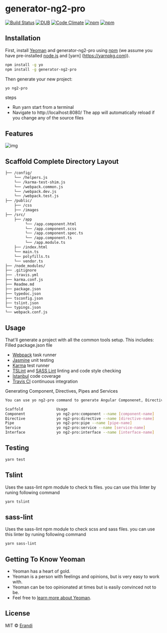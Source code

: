 # generator-ng2-pro 
[![Build Status](https://travis-ci.org/Erandi1234/generator-ng2-pro.svg?branch=master)](https://travis-ci.org/Erandi1234/generator-ng2-pro)
[![DUB](https://img.shields.io/dub/l/vibe-d.svg)](https://opensource.org/licenses/MIT) [![Code Climate](https://codeclimate.com/github/Erandi1234/generator-ng2-pro/badges/gpa.svg)](https://codeclimate.com/github/Erandi1234/generator-ng2-pro) [![npm](https://img.shields.io/npm/dm/localeval.svg)]() [![npm](https://img.shields.io/npm/v/npm.svg)]()
## Installation

First, install [Yeoman](http://yeoman.io) and generator-ng2-pro using [npm](https://www.npmjs.com/) (we assume you have pre-installed [node.js](https://nodejs.org/) and [yarn] (https://yarnpkg.com)).


```bash
npm install -g yo
npm install -g generator-ng2-pro
```

Then generate your new project:

```bash
yo ng2-pro
```
steps

* Run yarn start from a terminal
* Navigate to http://localhost:8080/ The app will automatically reload if you change any of the source files 

## Features
![img]()                 
                 
## Scaffold Complete Directory Layout
```bash
├── /config/                   
    └── /helpers.js
    └── /karma-test-shim.js
    └── /webpack.common.js
    └── /webpack.dev.js
    └── /webpack.test.js
├── /public/                    
    ├── /css
    ├── /images
├── /src/                       
    ├── /app
         └── /app.component.html
         └── /app.component.scss
         └── /app.component.spec.ts
         └── /app.component.ts
         └── /app.module.ts
    ├── /index.html
    └── main.ts
    └── polyfills.ts
    └── vendor.ts
├── /node_modules/             
├── .gitignore                                    
├── .travis.yml                                     
├── karma.conf.js              
├── Readme.md                
├── package.json                
├── typedoc.json                  
├── tsconfig.json              
├── tslint.json               
└── typings.json                
└── webpack.conf.js 
```
## Usage

That'll generate a project with all the common tools setup. This includes:
Filled package.json file 
* [Webpack](https://webpack.js.org/) task runner
* [Jasmine](https://jasmine.github.io/) unit testing
* [Karma](https://karma-runner.github.io/1.0/index.html) test runner
* [TSLint](https://palantir.github.io/tslint/) and [SASS Lint](https://www.npmjs.com/package/sass-lint) linting and code style checking
* [Istanbul](https://webpack.js.org/) code coverage
* [Travis CI](https://travis-ci.org/) continuous integration

Generating Component, Directives, Pipes and Services
```bash
You can use yo ng2-pro command to generate Angular Componenet, Directives, Pipes and Services

Scaffold               Usage
Component              yo ng2-pro:component --name [component-name]
Directive              yo ng2-pro:directive --name [directive-name]
Pipe                   yo ng2-pro:pipe --name [pipe-name]
Service                yo ng2-pro:service --name [service-name]
Interface              yo ng2-pro:interface --name [interface-name]
```
## Testing
```bash
yarn test
```

## Tslint
Uses the sass-lint npm module to check ts files. you can use this linter by runing following command
```bash
yarn tslint
```

## sass-lint
Uses the sass-lint npm module to check scss and sass files. you can use this linter by runing following command
```bash
yarn sass-lint
```
## Getting To Know Yeoman

 * Yeoman has a heart of gold.
 * Yeoman is a person with feelings and opinions, but is very easy to work with.
 * Yeoman can be too opinionated at times but is easily convinced not to be.
 * Feel free to [learn more about Yeoman](http://yeoman.io/).

## License

MIT © [Erandi](erandipraboda@gmail.com)



